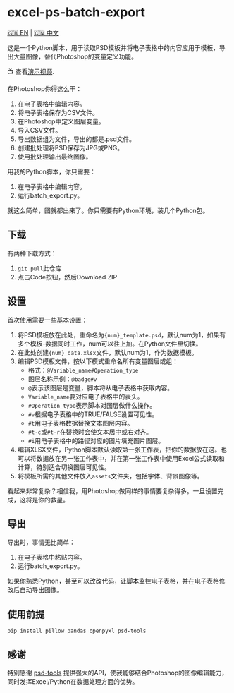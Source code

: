 # excel-ps-batch-export

[🇬🇧 EN](https://github.com/greenzorro/excel-ps-batch-export/blob/main/README.md) | [🇨🇳 中文](https://github.com/greenzorro/excel-ps-batch-export/blob/main/README_ZH_CN.md)

这是一个Python脚本，用于读取PSD模板并将电子表格中的内容应用于模板，导出大量图像，替代Photoshop的变量定义功能。

📺 查看[演示视频](https://github.com/greenzorro/excel-ps-batch-export/blob/main/example/example.mp4).

在Photoshop你得这么干：

1. 在电子表格中编辑内容。
2. 将电子表格保存为CSV文件。
3. 在Photoshop中定义图层变量。
4. 导入CSV文件。
5. 导出数据组为文件，导出的都是.psd文件。
6. 创建批处理将PSD保存为JPG或PNG。
7. 使用批处理输出最终图像。

用我的Python脚本，你只需要：

1. 在电子表格中编辑内容。
2. 运行batch_export.py。

就这么简单，图就都出来了。你只需要有Python环境，装几个Python包。

## 下载

有两种下载方式：

1. `git pull`此仓库
2. 点击Code按钮，然后Download ZIP

## 设置

首次使用需要一些基本设置：

1. 将PSD模板放在此处，重命名为`{num}_template.psd`，默认num为1，如果有多个模板-数据同时工作，num可以往上加。在Python文件里切换。
2. 在此处创建`{num}_data.xlsx`文件，默认num为1，作为数据模板。
3. 编辑PSD模板文件，按以下模式重命名所有变量图层或组：
    - 格式：`@Variable_name#Operation_type`
    - 图层名称示例：`@badge#v`
    - `@`表示该图层是变量，脚本将从电子表格中获取内容。
    - `Variable_name`要对应电子表格中的表头。
    - `#Operation_type`表示脚本对图层做什么操作。
    - `#v`根据电子表格中的TRUE/FALSE设置可见性。
    - `#t`用电子表格数据替换文本图层内容。
    - `#t-c`或`#t-r`在替换时会使文本居中或右对齐。
    - `#i`用电子表格中的路径对应的图片填充图片图层。
4. 编辑XLSX文件，Python脚本默认读取第一张工作表，把你的数据放在这。也可以将数据放在另一张工作表中，并在第一张工作表中使用Excel公式读取和计算，特别适合切换图层可见性。
5. 将模板所需的其他文件放入`assets`文件夹，包括字体、背景图像等。

看起来非常复杂？相信我，用Photoshop做同样的事情要复杂得多。一旦设置完成，这将是你的救星。

## 导出

导出时，事情无比简单：

1. 在电子表格中粘贴内容。
2. 运行batch_export.py。

如果你熟悉Python，甚至可以改改代码，让脚本监控电子表格，并在电子表格修改后自动导出图像。

## 使用前提

```
pip install pillow pandas openpyxl psd-tools
```

## 感谢

特别感谢 [psd-tools](https://github.com/psd-tools/psd-tools) 提供强大的API，使我能够结合Photoshop的图像编辑能力，同时发挥Excel/Python在数据处理方面的优势。
